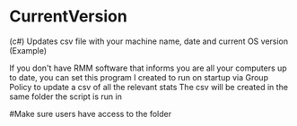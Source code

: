 # CurrentVersion
(c#) Updates csv file with your machine name, date and current OS version (Example)

If you don't have RMM software that informs you are all your computers up to date, you can set this program I created to run on startup via Group Policy to update a csv of all the relevant stats
The csv will be created in the same folder the script is run in 

#Make sure users have access to the folder 
